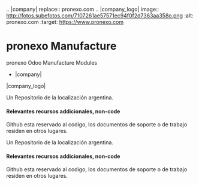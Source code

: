 .. |company| replace:: pronexo.com
.. |company_logo| image:: http://fotos.subefotos.com/7107261ae57571ec94f0f2d7363aa358o.png
   :alt: pronexo.com
   :target: https://www.pronexo.com

# pronexo Manufacture

pronexo Odoo Manufacture Modules

* |company|

|company_logo|


Un Repositorio de la localización argentina.

#### Relevantes recursos addicionales, non-code
Github esta reservado al codigo, los documentos de soporte o de trabajo residen en otros lugares.


Un Repositorio de la localización argentina.

#### Relevantes recursos addicionales, non-code
Github esta reservado al codigo, los documentos de soporte o de trabajo residen en otros lugares.


